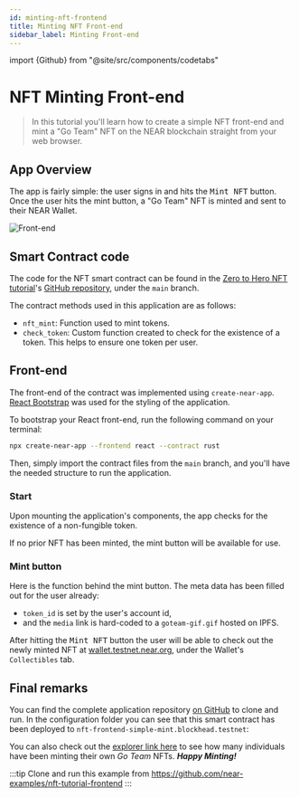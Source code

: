 ```yaml
---
id: minting-nft-frontend
title: Minting NFT Front-end
sidebar_label: Minting Front-end
---
```

import {Github} from "@site/src/components/codetabs"

# NFT Minting Front-end

> In this tutorial you'll learn how to create a simple NFT front-end and mint a "Go Team" NFT on the NEAR blockchain straight from your web browser.

## App Overview

The app is fairly simple: the user signs in and hits the <kbd>Mint NFT</kbd> button. Once the user hits the mint button, a "Go Team" NFT is minted and sent to their NEAR Wallet.

![Front-end](/docs/assets/nfts/nft-mint-frontend.png)

## Smart Contract code

The code for the NFT smart contract can be found in the [Zero to Hero NFT tutorial](/tutorials/nfts/introduction)'s  [GitHub repository](https://github.com/near-examples/nft-tutorial/tree/main/nft-contract/src), under the `main` branch.

The contract methods used in this application are as follows:

- `nft_mint`: Function used to mint tokens.
- `check_token`: Custom function created to check for the existence of a token. This helps to ensure one token per user.

## Front-end

The front-end of the contract was implemented using `create-near-app`. [React Bootstrap](https://react-bootstrap.github.io/) was used for the styling of the application.

To bootstrap your React front-end, run the following command on your terminal:

```sh
npx create-near-app --frontend react --contract rust
```

Then, simply import the contract files from the `main` branch, and you'll have the needed structure to run the application.

### Start

Upon mounting the application's components, the app checks for the existence of a non-fungible token.

<Github language="js" start="24" end="46" url="https://github.com/near-examples/nft-tutorial-frontend/blob/master/src/App.js" />

If no prior NFT has been minted, the mint button will be available for use.

### Mint button

Here is the function behind the mint button. The meta data has been filled out for the user already:

- `token_id` is set by the user's account id,
- and the `media` link is hard-coded to a `goteam-gif.gif` hosted on IPFS.

<Github language="js" start="7" end="23" url="https://github.com/near-examples/nft-tutorial-frontend/blob/master/src/Components/MintingTool.js" />

After hitting the <kbd>Mint NFT</kbd> button the user will be able to check out the newly minted NFT at [wallet.testnet.near.org](https://testnet.mynearwallet.com//?tab=collectibles), under the Wallet's `Collectibles` tab.

## Final remarks

You can find the complete application repository [on GitHub](https://github.com/near-examples/nft-tutorial-frontend) to clone and run.
In the configuration folder you can see that this smart contract has been deployed to `nft-frontend-simple-mint.blockhead.testnet`:

<Github language="js" start="1" end="2" url="https://github.com/near-examples/nft-tutorial-frontend/blob/master/src/config.js" />

You can also check out the [explorer link here](https://testnet.nearblocks.io/address/nft-frontend-simple-mint.blockhead.testnet) to see how many individuals have been minting their own _Go Team_ NFTs. _**Happy Minting!**_

:::tip
Clone and run this example from https://github.com/near-examples/nft-tutorial-frontend
:::
